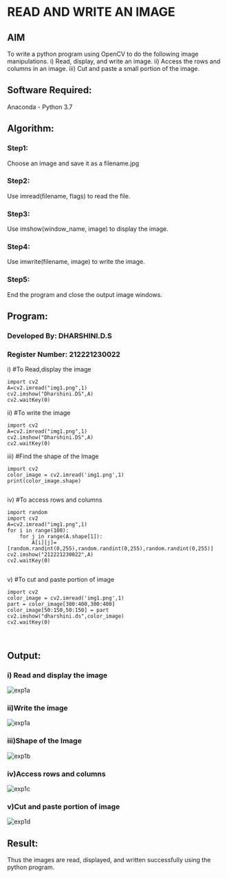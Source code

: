 # READ AND WRITE AN IMAGE
## AIM
To write a python program using OpenCV to do the following image manipulations.
i) Read, display, and write an image.
ii) Access the rows and columns in an image.
iii) Cut and paste a small portion of the image.

## Software Required:
Anaconda - Python 3.7
## Algorithm:
### Step1:
Choose an image and save it as a filename.jpg
### Step2:
Use imread(filename, flags) to read the file.
### Step3:
Use imshow(window_name, image) to display the image.
### Step4:
Use imwrite(filename, image) to write the image.
### Step5:
End the program and close the output image windows.
## Program:
### Developed By: DHARSHINI.D.S
### Register Number: 212221230022
i) #To Read,display the image
```
import cv2
A=cv2.imread("img1.png",1)
cv2.imshow("Dharshini.DS",A)
cv2.waitKey(0)

```
ii) #To write the image
```
import cv2
A=cv2.imread("img1.png",1)
cv2.imshow("Dharshini.DS",A)
cv2.waitKey(0)

```
iii) #Find the shape of the Image
```
import cv2
color_image = cv2.imread('img1.png',1)
print(color_image.shape)


```
iv) #To access rows and columns

```
import random
import cv2
A=cv2.imread("img1.png",1)
for i in range(100):
    for j in range(A.shape[1]):
        A[i][j]=[random.randint(0,255),random.randint(0,255),random.randint(0,255)]
cv2.imshow("212221230022",A)
cv2.waitKey(0)


```
v) #To cut and paste portion of image
```
import cv2
color_image = cv2.imread('img1.png',1)
part = color_image[300:400,300:400]
color_image[50:150,50:150] = part
cv2.imshow("dharshini.ds",color_image)
cv2.waitKey(0)



```

## Output:

### i) Read and display the image

![exp1a](https://user-images.githubusercontent.com/93427345/225704699-41fa3530-49b1-444c-9e67-b61123c8fbf2.png)

### ii)Write the image

![exp1a](https://user-images.githubusercontent.com/93427345/225704794-ed8a26bb-fff6-4cef-9fa6-c292191796af.png)

### iii)Shape of the Image

![exp1b](https://user-images.githubusercontent.com/93427345/225704861-31b2ecdd-5bbc-4b88-a6fd-c1dbcd761a24.png)

### iv)Access rows and columns

![exp1c](https://user-images.githubusercontent.com/93427345/225704954-8458c424-1bcc-41d3-bd9b-3143defe0209.png)

### v)Cut and paste portion of image

![exp1d](https://user-images.githubusercontent.com/93427345/225705006-e368b2b0-6d15-4b80-8b05-73f874aa6903.png)

## Result:
Thus the images are read, displayed, and written successfully using the python program.


